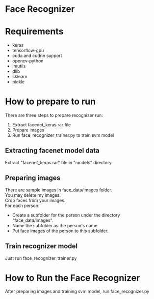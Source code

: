 # Face Recognizer

# Requirements
- keras
- tensorflow-gpu
- cuda and cudnn support
- opencv-python
- imutils
- dlib
- sklearn
- pickle

# How to prepare to run
There are three steps to prepare recognizer run:
1. Extract facenet_keras.rar file
2. Prepare images
3. Run face_recognizer_trainer.py to train svm model

## Extracting facenet model data
Extract "facenet_keras.rar" file in "models" directory.

## Preparing images
There are sample images in face_data/images folder. <br>
You may delete my images. <br>
Crop faces from your images. <br>
For each person: <br>
- Create a subfolder for the person under the directory "face_data/images".
- Name the subfolder as the person's name.
- Put face images of the person to this subfolder.

## Train recognizer model
Just run face_recognizer_trainer.py

# How to Run the Face Recognizer
After preparing images and training svm model, run face_recognizer.py
